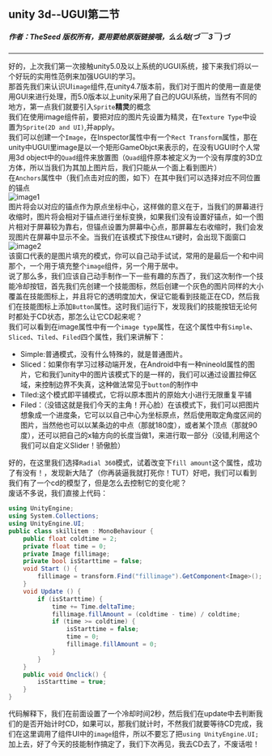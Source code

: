 ## unity 3d--UGUI第二节
##### 作者：TheSeed *版权所有，要用要给原版链接哦，么么哒(づ￣ 3￣)づ*
---
好的，上次我们第一次接触unity5.0及以上系统的UGUI系统，接下来我们将以一个好玩的实用性范例来加强UGUI的学习。</br>
那首先我们来认识UI`image`组件,在unity4.7版本前，我们对于图片的使用一直是使用GUI来进行处理，而5.0版本以上unity采用了自己的UGUI系统，当然有不同的地方，第一点我们就要引入`Sprite`**精灵**的概念</br>
我们在使用image组件前，要把对应的图片先设置为精灵，在`Texture Type`中设置为`Sprite(2D and UI)`,并apply。</br>
我们可以创建一个`Image`，在Inspector属性中有一个`Rect Transform`属性，那在unity中UGUI里image是以一个矩形GameObjct来表示的，在没有UGUI时个人常用3d object中的`Quad`组件来放置图（`Quad`组件原本被定义为一个没有厚度的3D立方体，所以当我们为其加上图片后，我们只能从一个面上看到图片）</br>
在`Anchors`属性中（我们点击对应的图，如下）在其中我们可以选择对应不同位置的锚点</br>
![image1]()</br>
图片将会以对应的锚点作为原点坐标中心，这样做的意义在于，当我们的屏幕进行收缩时，图片将会相对于锚点进行坐标变换，如果我们没有设置好锚点，如一个图片相对于屏幕较为靠右，但锚点设置为屏幕中心点，那屏幕左右收缩时，我们会发现图片在屏幕中显示不全。当我们在该模式下按住`ALT`键时，会出现下面窗口</br>
![image2]()</br>
该窗口代表的是图片填充的模式，你可以自己动手试试，常用的是最后一个和中间那个，一个用于填充整个`image`组件，另一个用于居中。</br>
说了那么多，我们应该自己动手制作一下一些有趣的东西了，我们这次制作一个技能冷却按钮，首先我们先创建一个技能图标，然后创建一个灰色的图片同样的大小覆盖在技能图标上，并且将它的透明度加大，保证它能看到技能正在CD，然后我们在技能图标上添加`Button`属性。这时我们运行下，发现我们的技能按钮无论何时都处于CD状态，那怎么让它CD起来呢？</br>
我们可以看到在image属性中有一个`image type`属性，在这个属性中有`Simple`、`Sliced`、`Tiled`、`Filed`四个属性，我们来讲解下：</br>
- Simple:普通模式，没有什么特殊的，就是普通图片。
- Sliced：如果你有学习过移动端开发，在Android中有一种nineold属性的图片，它和我们unity中的图片该模式下的是一样的，我们可以通过设置拉伸区域，来控制边界不失真，这种做法常见于`button`的制作中
- Tiled:这个模式即平铺模式，它将以原本图片的原始大小进行无限重复平铺
- Filed：（没错这就是我们今天的主角！开心脸）在该模式下，我们可以把图片想象成一个进度条，它可以以自己中心为坐标原点，然后使用取定角度区间的图片，当然他也可以以某条边的中点（那就180度），或者某个顶点（那就90度），还可以把自己的x轴方向的长度当做1，来进行取一部分（没错,利用这个我们可以自定义Slider！骄傲脸）</br>

好的，在这里我们选择`Radial 360`模式，试着改变下`fill amount`这个属性，成功了有没有！，发现新大陆了（你再装逼我就打死你！TUT）好吧，我们可以看到我们有了一个cd的模型了，但是怎么去控制它的变化呢？</br>
废话不多说，我们直接上代码：
```c#
using UnityEngine;
using System.Collections;
using UnityEngine.UI;
public class skillitem : MonoBehaviour {
    public float coldtime = 2;
    private float time = 0;
    private Image fillimage;
    private bool isStarttime = false;
	void Start () {
        fillimage = transform.Find("fillimage").GetComponent<Image>();
	}
	void Update () {
        if (isStarttime) {
            time += Time.deltaTime;
            fillimage.fillAmount = (coldtime - time) / coldtime;
            if (time >= coldtime) {
                isStarttime = false;
                time = 0;
                fillimage.fillAmount = 0;
            }
        }
	}
    public void Onclick() {
        isStarttime = true;
    }
}
```
代码解释下，我们在前面设置了一个冷却时间2秒，然后我们在update中去判断我们的是否开始计时CD，如果可以，那我们就计时，不然我们就要等待CD完成，我们在这里调用了组件UI中的`image`组件，所以不要忘了把`using UnityEngine.UI;`加上去，好了今天的技能制作搞定了，我们下次再见，我去CD去了，不废话啦！
